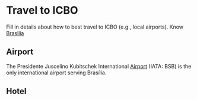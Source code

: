 # Travel to ICBO
Fill in details about how to best travel to ICBO (e.g., local airports).
Know [Brasilia](https://www.turismo.df.gov.br/wp-conteudo/uploads/2017/12/Guia-Roteiros-Brasilia-Ingles.pdf)

## Airport 
The Presidente Juscelino Kubitschek International [Airport](https://www.bsb.aero/) (IATA: BSB) is the only international airport serving Brasília. 

## Hotel 

